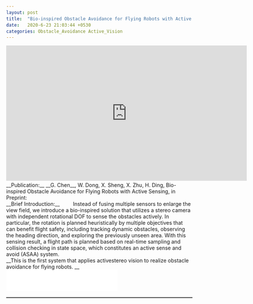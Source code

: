 ```yaml
---  
layout: post  
title:  "Bio-inspired Obstacle Avoidance for Flying Robots with Active Sensing"  
date:   2020-6-23 21:03:44 +0530  
categories: Obstacle_Avoidance Active_Vision 
---   
```

<center>
	<iframe width="651" height="366" src="https://www.youtube.com/embed/nkbnfcaqJ0g" frameborder="0" allow="accelerometer; autoplay; clipboard-write; encrypted-media; gyroscope; picture-in-picture" allowfullscreen></iframe>
</center>  
<!-- <img style="float: right;" src="/assets/head_quad.jpg" width="30%">  -->  
<!-- <iframe src="http://www.fufuok.com/" id="iframepage" name="iframepage" frameBorder=0 scrolling=no width="100%" onLoad="iFrameHeight()" ></iframe> -->
__Publication:__  
__G. Chen__, W. Dong, X. Sheng, X. Zhu, H. Ding, Bio-inspired Obstacle Avoidance for Flying Robots with Active Sensing, in Preprint: <https://arxiv.org/abs/2010.04977> <br>
__Brief Introduction:__   
&ensp;&ensp;&ensp;&ensp; Instead of fusing multiple sensors to enlarge the view field, we introduce a bio-inspired solution that utilizes a stereo camera with independent rotational DOF to sense the obstacles actively. In particular, the rotation is planned heuristically by multiple objectives that can benefit flight safety, including tracking dynamic obstacles, observing the heading direction, and exploring the previously unseen area. With this sensing result, a flight path is planned based on real-time sampling and collision checking in state space, which constitutes an active sense and avoid (ASAA) system. <br>
__This is the first system that applies activestereo vision to realize obstacle avoidance for flying robots. __ 
<img src="/assets/white.png" width="60%">   
<hr style="height:1px;border:none;border-top:1px solid #555555;" />   

   
 
